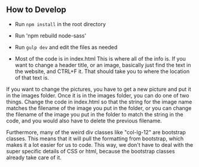 
## How to Develop

* Run `npm install` in the root directory
* Run 'npm rebuild node-sass'
* Run `gulp dev` and edit the files as needed


* Most of the code is in index.html
This is where all of the info is. If you want to change a header title, or an image, basically just find the text in the website, and CTRL+F it. That should take you to where the location of that text is. 

If you want to change the pictures, you have to get a new picture and put it in the images folder. Once it is in the images folder, you can do one of two things. Change the code in index.html so that the string for the image name matches the filename of the image you put in the folder, or you can change the filename of the image you put in the folder to match the string in the code, and you would also have to delete the previous filename. 

Furthermore, many of the weird div classes like "col-lg-12" are bootstrap classes. This means that it will pull the formatting from bootstrap, which makes it a lot easier for us to code. This way, we don't have to deal with the super specific details of CSS or html, because the bootstrap classes already take care of it. 
